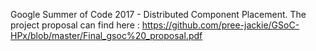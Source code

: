 Google Summer of Code 2017 - Distributed Component Placement.
The project proposal can find here : https://github.com/pree-jackie/GSoC-HPx/blob/master/Final_gsoc%20_proposal.pdf
